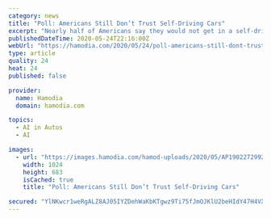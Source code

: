 ```yaml
---
category: news
title: "Poll: Americans Still Don’t Trust Self-Driving Cars"
excerpt: "Nearly half of Americans say they would not get in a self-driving taxi, according to a poll commissioned by the advocacy group Partners for Automate"
publishedDateTime: 2020-05-24T22:16:00Z
webUrl: "https://hamodia.com/2020/05/24/poll-americans-still-dont-trust-self-driving-cars/"
type: article
quality: 24
heat: 24
published: false

provider:
  name: Hamodia
  domain: hamodia.com

topics:
  - AI in Autos
  - AI

images:
  - url: "https://images.hamodia.com/hamod-uploads/2020/05/AP19022729928294-1024x683.jpg"
    width: 1024
    height: 683
    isCached: true
    title: "Poll: Americans Still Don’t Trust Self-Driving Cars"

secured: "YlNKwcr1weRgALZ8AJ05IYZDehWaKbKTgwz9Ti75fJmOJKlU2beHIdY47H4VX/rlCU7NfixgI3H/MsY4z2nacdEp1JiVlb9r5nIis9Ub6ESaWw4KNfnt+lcuihWEmw61IKGwHnznbdaqgfoHJix3ZlZXcDg03ZfZWJ1RVjFVGWz0oXisU1jZ79LkrrWymFDjWfnaPcKau/bb7sbvaTy0CexR4NNnJFglOEjwI5nySrOkukJNxBNCeNvXFuvPBJTvwTwaW7Ju/OOCTdxfyJmC97B2kC7A1oOEXdBPVvCLsPIhPaL4bUjrALHdg13HLmUrWbkQ2F2QDWFkl42aPUyn5G60f2/WFfRXiNnOI4ae9U9/t69l880BHetK3ZtV6oyWMnFJeHGxK1xoPVtfbH7332zeEZRd2qMxyDCIIQGdtoG1Vi3qEmhIn6uad06GZhf+8ZoBaIl6LlIhlYJL5gE5paWhYzf+gjHhll4b5B9NFUU=;TVnUdVgGnig+PCQhsWC9ZQ=="
---
```


